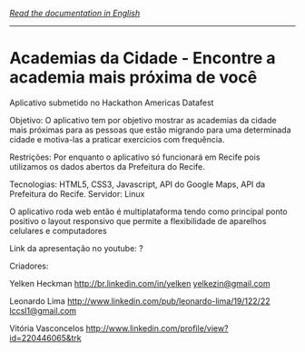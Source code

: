 *[Read the documentation in English](https://github.com/yelken/gymopenair/blob/master/README.md)*

---
Academias da Cidade - Encontre a academia mais próxima de você
==========

Aplicativo submetido no Hackathon Americas Datafest

Objetivo: O aplicativo tem por objetivo mostrar as academias da cidade mais próximas para as pessoas que estão migrando para uma determinada cidade e motiva-las a praticar exercicios com frequência.

Restrições: Por enquanto o aplicativo só funcionará em Recife pois utilizamos os dados abertos da Prefeitura do Recife.

Tecnologias: HTML5, CSS3, Javascript, API do Google Maps, API da Prefeitura do Recife.
Servidor: Linux

O aplicativo roda web então é multiplataforma tendo como principal ponto positivo o layout responsivo que permite a flexibilidade de aparelhos celulares e computadores

Link da apresentação no youtube: ?

Criadores:

Yelken Heckman
http://br.linkedin.com/in/yelken
yelkezin@gmail.com

Leonardo Lima
http://www.linkedin.com/pub/leonardo-lima/19/122/22
lccsl1@gmail.com 

Vitória Vasconcelos
http://www.linkedin.com/profile/view?id=220446065&trk
